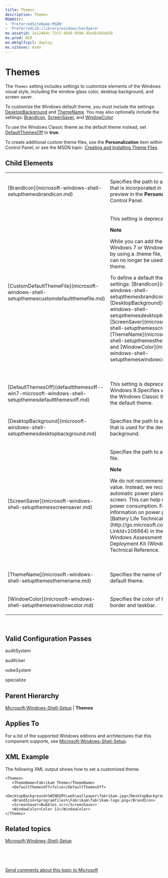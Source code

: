 ```yaml
---
title: Themes
description: Themes
MSHAttr:
- 'PreferredSiteName:MSDN'
- 'PreferredLib:/library/windows/hardware'
ms.assetid: 2e12464c-73c5-4b99-9506-d5edb166e839
ms.prod: W10
ms.mktglfcycl: deploy
ms.sitesec: msdn
---
```


# Themes


The `Themes` setting includes settings to customize elements of the Windows visual style, including the window glass color, desktop background, and screen saver.

To customize the Windows default theme, you must include the settings: [DesktopBackground](microsoft-windows-shell-setupthemesdesktopbackground.md) and [ThemeName](microsoft-windows-shell-setupthemesthemename.md). You may also optionally include the settings: [BrandIcon](microsoft-windows-shell-setupthemesbrandicon.md), [ScreenSaver](microsoft-windows-shell-setupthemesscreensaver.md), and [WindowColor](microsoft-windows-shell-setupthemeswindowcolor.md).

To use the Windows Classic theme as the default theme instead, set [DefaultThemesOff](defaultthemesoff--win7-microsoft-windows-shell-setupthemesdefaultthemesoff.md) to **true**.

To create additional custom theme files, use the **Personalization** item within Control Panel, or see the MSDN topic: [Creating and Installing Theme Files](http://go.microsoft.com/fwlink/?LinkId=141343).

## Child Elements


<table>
<colgroup>
<col width="50%" />
<col width="50%" />
</colgroup>
<tbody>
<tr class="odd">
<td><p>[BrandIcon](microsoft-windows-shell-setupthemesbrandicon.md)</p></td>
<td><p>Specifies the path to a graphic file that is incorporated in the theme preview in the <strong>Personalization</strong> item in Control Panel.</p></td>
</tr>
<tr class="even">
<td><p>[CustomDefaultThemeFile](microsoft-windows-shell-setupthemescustomdefaultthemefile.md)</p></td>
<td><p>This setting is deprecated.</p>
<div class="alert">
<strong>Note</strong>  
<p>While you can add themes to a Windows 7 or Windows 8 installation by using a .theme file, .theme files can no longer be used as the default theme.</p>
<p>To define a default theme, use the settings: [BrandIcon](microsoft-windows-shell-setupthemesbrandicon.md), [DesktopBackground](microsoft-windows-shell-setupthemesdesktopbackground.md), [ScreenSaver](microsoft-windows-shell-setupthemesscreensaver.md), [ThemeName](microsoft-windows-shell-setupthemesthemename.md), and [WindowColor](microsoft-windows-shell-setupthemeswindowcolor.md).</p>
<p></p>
</div>
<div>
 
</div></td>
</tr>
<tr class="odd">
<td><p>[DefaultThemesOff](defaultthemesoff--win7-microsoft-windows-shell-setupthemesdefaultthemesoff.md)</p></td>
<td><p>This setting is deprecated in Windows 8.Specifies whether to use the Windows Classic theme instead of the default theme.</p></td>
</tr>
<tr class="even">
<td><p>[DesktopBackground](microsoft-windows-shell-setupthemesdesktopbackground.md)</p></td>
<td><p>Specifies the path to a graphic file that is used for the desktop background.</p></td>
</tr>
<tr class="odd">
<td><p>[ScreenSaver](microsoft-windows-shell-setupthemesscreensaver.md)</p></td>
<td><p>Specifies the path to a screen-saver file.</p>
<div class="alert">
<strong>Note</strong>  
<p>We do not recommend setting this value. Instead, we recommend using automatic power plans to dim the screen. This can help reduce system power consumption. For more information on power plans, see the [Battery Life Technical Reference](http://go.microsoft.com/fwlink/?LinkId=206664) in the Windows Assessment and Deployment Kit (Windows ADK) Technical Reference.</p>
</div>
<div>
 
</div></td>
</tr>
<tr class="even">
<td><p>[ThemeName](microsoft-windows-shell-setupthemesthemename.md)</p></td>
<td><p>Specifies the name of the custom default theme.</p></td>
</tr>
<tr class="odd">
<td><p>[WindowColor](microsoft-windows-shell-setupthemeswindowcolor.md)</p></td>
<td><p>Specifies the color of the Windows border and taskbar.</p></td>
</tr>
</tbody>
</table>

 

## Valid Configuration Passes


auditSystem

auditUser

oobeSystem

specialize

## Parent Hierarchy


[Microsoft-Windows-Shell-Setup](microsoft-windows-shell-setup-win7-microsoft-windows-shell-setup.md) | **Themes**

## Applies To


For a list of the supported Windows editions and architectures that this component supports, see [Microsoft-Windows-Shell-Setup](microsoft-windows-shell-setup-win7-microsoft-windows-shell-setup.md).

## XML Example


The following XML output shows how to set a customized theme.

``` syntax
<Themes>
   <ThemeName>Fabrikam Theme</ThemeName>
   <DefaultThemesOff>false</DefaultThemesOff>
   <DesktopBackground>%WINDIR%\web\wallpaper\fabrikam.jpg</DesktopBackground>
   <BrandIcon>%programfiles%\Fabrikam\fabrikam-logo.png</BrandIcon>
   <ScreenSaver>Bubbles.scr</ScreenSaver>
   <WindowColor>Color 11</WindowColor>
</Themes>
```

## Related topics


[Microsoft-Windows-Shell-Setup](microsoft-windows-shell-setup-win7-microsoft-windows-shell-setup.md)

 

 

[Send comments about this topic to Microsoft](mailto:wsddocfb@microsoft.com?subject=Documentation%20feedback%20%5Bp_unattend\p_unattend%5D:%20Themes%20%20RELEASE:%20%2810/3/2016%29&body=%0A%0APRIVACY%20STATEMENT%0A%0AWe%20use%20your%20feedback%20to%20improve%20the%20documentation.%20We%20don't%20use%20your%20email%20address%20for%20any%20other%20purpose,%20and%20we'll%20remove%20your%20email%20address%20from%20our%20system%20after%20the%20issue%20that%20you're%20reporting%20is%20fixed.%20While%20we're%20working%20to%20fix%20this%20issue,%20we%20might%20send%20you%20an%20email%20message%20to%20ask%20for%20more%20info.%20Later,%20we%20might%20also%20send%20you%20an%20email%20message%20to%20let%20you%20know%20that%20we've%20addressed%20your%20feedback.%0A%0AFor%20more%20info%20about%20Microsoft's%20privacy%20policy,%20see%20http://privacy.microsoft.com/default.aspx. "Send comments about this topic to Microsoft")





